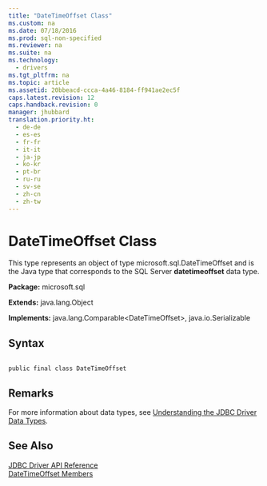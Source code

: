 ```yaml
---
title: "DateTimeOffset Class"
ms.custom: na
ms.date: 07/18/2016
ms.prod: sql-non-specified
ms.reviewer: na
ms.suite: na
ms.technology: 
  - drivers
ms.tgt_pltfrm: na
ms.topic: article
ms.assetid: 20bbeacd-ccca-4a46-8184-ff941ae2ec5f
caps.latest.revision: 12
caps.handback.revision: 0
manager: jhubbard
translation.priority.ht: 
  - de-de
  - es-es
  - fr-fr
  - it-it
  - ja-jp
  - ko-kr
  - pt-br
  - ru-ru
  - sv-se
  - zh-cn
  - zh-tw
---
```

# DateTimeOffset Class
  This type represents an object of type microsoft.sql.DateTimeOffset and is the Java type that corresponds to the  SQL Server  **datetimeoffset** data type.  
  
 **Package:** microsoft.sql  
  
 **Extends:** java.lang.Object  
  
 **Implements:** java.lang.Comparable<DateTimeOffset\>, java.io.Serializable  
  
## Syntax  
  
```  
  
public final class DateTimeOffset  
```  
  
## Remarks  
 For more information about data types, see [Understanding the JDBC Driver Data Types](../content/Understanding-the-JDBC-Driver-Data-Types.md).  
  
## See Also  
 [JDBC Driver API Reference](../content/JDBC-Driver-API-Reference.md)   
 [DateTimeOffset Members](../content/DateTimeOffset-Members.md)  
  
  